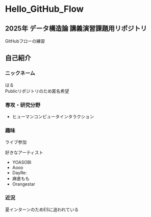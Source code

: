 # Hello_GitHub_Flow
## 2025年 データ構造論 講義演習課題用リポジトリ
GitHubフローの練習
## 自己紹介
### ニックネーム
はる  
Publicリポジトリのため匿名希望  
### 専攻・研究分野
- ヒューマンコンピュータインタラクション
### 趣味
ライブ参加

好きなアーティスト
- YOASOBI
- Aooo
- DayRe:
- 麻倉もも
- Orangestar
### 近況
夏インターンのためESに追われている
